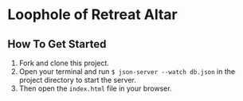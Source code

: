 # Loophole of Retreat Altar


## How To Get Started 
1. Fork and clone this project.
2. Open your terminal and run `$ json-server --watch db.json` in the project directory to start the server.
3. Then open the `index.html` file in your browser.
